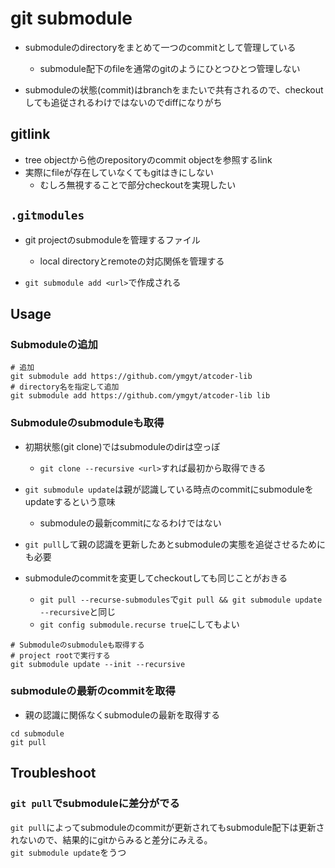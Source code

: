 # git submodule

* submoduleのdirectoryをまとめて一つのcommitとして管理している
  * submodule配下のfileを通常のgitのようにひとつひとつ管理しない

* submoduleの状態(commit)はbranchをまたいで共有されるので、checkoutしても追従されるわけではないのでdiffになりがち

## gitlink

* tree objectから他のrepositoryのcommit objectを参照するlink
* 実際にfileが存在していなくてもgitはきにしない
  * むしろ無視することで部分checkoutを実現したい

## `.gitmodules`

* git projectのsubmoduleを管理するファイル
  * local directoryとremoteの対応関係を管理する

* `git submodule add <url>`で作成される

## Usage

### Submoduleの追加

```shell
# 追加
git submodule add https://github.com/ymgyt/atcoder-lib
# directory名を指定して追加
git submodule add https://github.com/ymgyt/atcoder-lib lib
```

### Submoduleのsubmoduleも取得 

* 初期状態(git clone)ではsubmoduleのdirは空っぽ
  * `git clone --recursive <url>`すれば最初から取得できる

* `git submodule update`は親が認識している時点のcommitにsubmoduleをupdateするという意味
  * submoduleの最新commitになるわけではない

* `git pull`して親の認識を更新したあとsubmoduleの実態を追従させるためにも必要
* submoduleのcommitを変更してcheckoutしても同じことがおきる
  * `git pull --recurse-submodules`で`git pull && git submodule update --recursive`と同じ
  * `git config submodule.recurse true`にしてもよい

```shell
# Submoduleのsubmoduleも取得する
# project rootで実行する
git submodule update --init --recursive
```

### submoduleの最新のcommitを取得

* 親の認識に関係なくsubmoduleの最新を取得する
 
```shell
cd submodule
git pull
```

## Troubleshoot

### `git pull`でsubmoduleに差分がでる

`git pull`によってsubmoduleのcommitが更新されてもsubmodule配下は更新されないので、結果的にgitからみると差分にみえる。  
`git submodule update`をうつ
